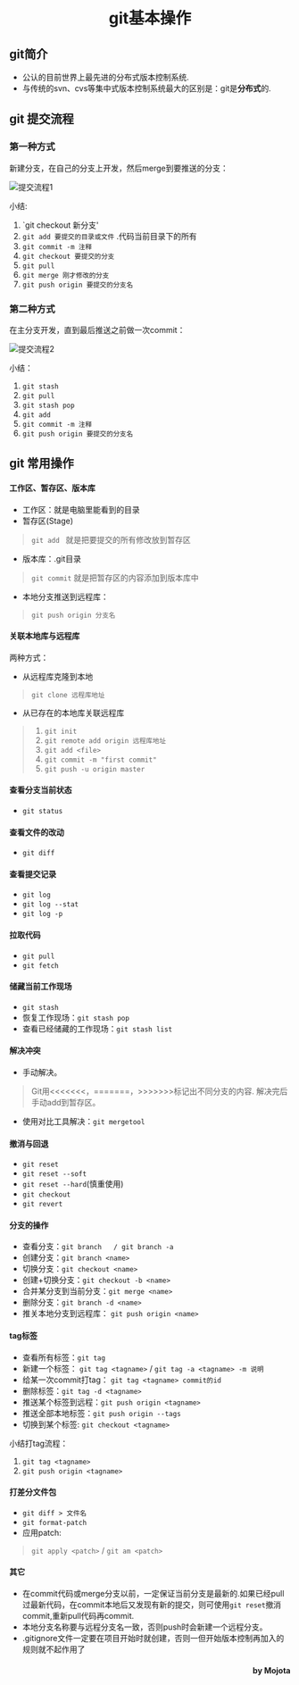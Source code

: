 <h1 style="text-align:center">git基本操作</h1>

## git简介

* 公认的目前世界上最先进的分布式版本控制系统.
* 与传统的svn、cvs等集中式版本控制系统最大的区别是：git是**分布式**的.

## git 提交流程

### 第一种方式
新建分支，在自己的分支上开发，然后merge到要推送的分支：

![提交流程1](push1.png)


小结:

1. `git checkout 新分支'
2. `git add 要提交的目录或文件` .代码当前目录下的所有
3. `git commit -m 注释`
4. `git checkout 要提交的分支`
5. `git pull`
6. `git merge 刚才修改的分支`
7. `git push origin 要提交的分支名`


### 第二种方式
在主分支开发，直到最后推送之前做一次commit：

![提交流程2](push2.png)

小结：

1. `git stash`
2. `git pull`
3. `git stash pop`
4. `git add`
5. `git commit -m 注释`
6. `git push origin 要提交的分支名`




## git 常用操作

#### 工作区、暂存区、版本库
* 工作区：就是电脑里能看到的目录
* 暂存区(Stage)
> `git add ` 就是把要提交的所有修改放到暂存区
* 版本库：.git目录
> `git commit` 就是把暂存区的内容添加到版本库中
* 本地分支推送到远程库：
> `git push origin 分支名`


#### 关联本地库与远程库
两种方式：
* 从远程库克隆到本地
> `git clone 远程库地址`

* 从已存在的本地库关联远程库
> 1. `git init`
> 2. `git remote add origin 远程库地址`
> 3. `git add <file>`
> 4. `git commit -m "first commit"`
> 5. `git push -u origin master`


#### 查看分支当前状态

* `git status `




#### 查看文件的改动
* `git diff`




#### 查看提交记录
* `git log`
* `git log --stat`
* `git log -p`

#### 拉取代码
* `git pull`
* `git fetch`


#### 储藏当前工作现场
* `git stash`
* 恢复工作现场：`git stash pop`
* 查看已经储藏的工作现场：`git stash list`




#### 解决冲突  
* 手动解决。
> Git用<<<<<<<，=======，>>>>>>>标记出不同分支的内容.
解决完后手动add到暂存区。
* 使用对比工具解决：`git mergetool`



#### 撤消与回退
* `git reset`
* `git reset --soft`
* `git reset --hard`(慎重使用)
* `git checkout`
* `git revert`




#### 分支的操作
* 查看分支：`git branch   / git branch -a`
* 创建分支：`git branch <name>`
* 切换分支：`git checkout <name>`
* 创建+切换分支：`git checkout -b <name>`
* 合并某分支到当前分支：`git merge <name>`
* 删除分支：`git branch -d <name>`
* 推关本地分支到远程库： `git push origin <name>`




#### tag标签
* 查看所有标签：`git tag`
* 新建一个标签： `git tag <tagname>` / `git tag -a <tagname> -m 说明`
* 给某一次commit打tag： `git tag <tagname> commit的id`
* 删除标签：`git tag -d <tagname>`
* 推送某个标签到远程：`git push origin <tagname>`
* 推送全部本地标签：`git push origin --tags`
* 切换到某个标签: `git checkout <tagname>`

小结打tag流程：

1. `git tag <tagname>`
2. `git push origin <tagname>`




#### 打差分文件包
* `git diff > 文件名`
* `git format-patch`
* 应用patch:
> `git apply <patch>` / `git am <patch>`




#### 其它
*  在commit代码或merge分支以前，一定保证当前分支是最新的.如果已经pull过最新代码，在commit本地后又发现有新的提交，则可使用`git reset`撤消commit,重新pull代码再commit.
*  本地分支名称要与远程分支名一致，否则push时会新建一个远程分支。
* .gitignore文件一定要在项目开始时就创建，否则一但开始版本控制再加入的规则就不起作用了




<h4 style="text-align:right">by Mojota</h4>
